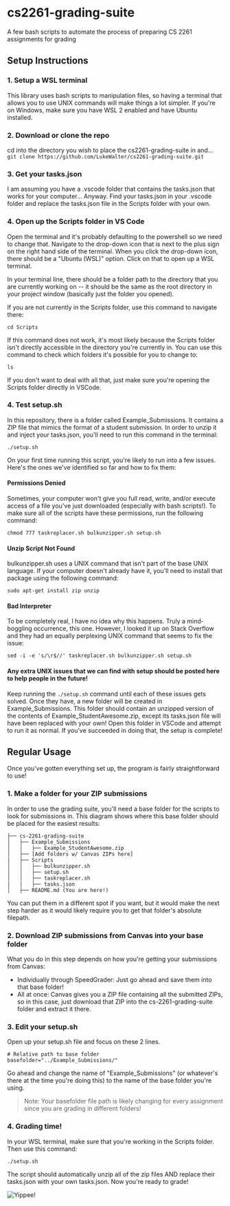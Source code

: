 # cs2261-grading-suite
A few bash scripts to automate the process of preparing CS 2261 assignments for grading

## Setup Instructions

### 1. Setup a WSL terminal
This library uses bash scripts to manipulation files, so having a terminal that allows you to
use UNIX commands will make things a lot simpler. If you're on Windows, make sure you have WSL 2 enabled
and have Ubuntu installed.

### 2. Download or clone the repo
cd into the directory you wish to place the cs2261-grading-suite in and...
`git clone https://github.com/LukeWalter/cs2261-grading-suite.git`

### 3. Get your tasks.json 
I am assuming you have a .vscode folder that contains the tasks.json that works for your computer... Anyway.
Find your tasks.json in your .vscode folder and replace the tasks.json file in the Scripts folder with your own.

### 4. Open up the Scripts folder in VS Code
Open the terminal and it's probably defaulting to the powershell so we need to change that.
Navigate to the drop-down icon that is next to the plus sign on the right hand side of the terminal.
When you click the drop-down icon, there should be a "Ubuntu (WSL)" option. Click on that to open up a WSL terminal.

In your terminal line, there should be a folder path to the directory that you are currently working on -- it should be
the same as the root directory in your project window (basically just the folder you opened). 

If you are not currently in the Scripts folder, use this command to navigate there:
```
cd Scripts
```

If this command does not work, it's most likely because the Scripts folder isn't directly accessible in the directory you're
currently in. You can use this command to check which folders it's possible for you to change to:
```
ls
```

If you don't want to deal with all that, just make sure you're opening the Scripts folder directly in VSCode.

### 4. Test setup.sh

In this repository, there is a folder called Example_Submissions. It contains a ZIP file that mimics the format of a
student submission. In order to unzip it and inject your tasks.json, you'll need to run this command in the terminal:
```
./setup.sh
```

On your first time running this script, you're likely to run into a few issues. Here's the ones we've identified so far
and how to fix them:

#### Permissions Denied

Sometimes, your computer won't give you full read, write, and/or execute access of a file you've just downloaded (especially
with bash scripts!). To make sure all of the scripts have these permissions, run the following command:
```
chmod 777 taskreplacer.sh bulkunzipper.sh setup.sh
```

#### Unzip Script Not Found

bulkunzipper.sh uses a UNIX command that isn't part of the base UNIX language. If your computer doesn't already have it, you'll
need to install that package using the following command:
```
sudo apt-get install zip unzip
```

#### Bad Interpreter

To be completely real, I have no idea why this happens. Truly a mind-boggling occurrence, this one. However, I looked it up on
Stack Overflow and they had an equally perplexing UNIX command that seems to fix the issue:
```
sed -i -e 's/\r$//' taskreplacer.sh bulkunzipper.sh setup.sh
```

#### Any extra UNIX issues that we can find with setup should be posted here to help people in the future!

Keep running the `./setup.sh` command until each of these issues gets solved. Once they have, a new folder will be created in 
Example_Submissions. This folder should contain an unzipped version of the contents of Example_StudentAwesome.zip, except its
tasks.json file will have been replaced with your own! Open this folder in VSCode and attempt to run it as normal. If you've
succeeded in doing that, the setup is complete!

## Regular Usage

Once you've gotten everything set up, the program is fairly straightforward to use! 

### 1. Make a folder for your ZIP submissions

In order to use the grading suite, you'll need a base folder for the scripts to look for submissions in. This diagram shows
where this base folder should be placed for the easiest results:

```
├── cs-2261-grading-suite
│   ├── Example_Submissions
│   │   ├── Example_StudentAwesome.zip
│   ├── [Add folders w/ Canvas ZIPs here]
|   ├── Scripts
│   │   ├── bulkunzipper.sh
│   │   ├── setup.sh
│   │   ├── taskreplacer.sh
|   |   ├── tasks.json
│   ├── README.md (You are here!)
```

You can put them in a different spot if you want, but it would make the next step harder as it would likely require you to
get that folder's absolute filepath.

### 2. Download ZIP submissions from Canvas into your base folder

What you do in this step depends on how you're getting your submissions from Canvas:

- Individually through SpeedGrader: Just go ahead and save them into that base folder!
- All at once: Canvas gives you a ZIP file containing all the submitted ZIPs, so in this case, just download that ZIP
into the cs-2261-grading-suite folder and extract it there.

### 3. Edit your setup.sh

Open up your setup.sh file and focus on these 2 lines.

```
# Relative path to base folder
basefolder="../Example_Submissions/"
```

Go ahead and change the name of "Example_Submissions" (or whatever's there at the time you're doing this) to the name
of the base folder you're using.

> Note: Your basefolder file path is likely changing for every assignment since you are grading in different folders!

### 4. Grading time!

In your WSL terminal, make sure that you're working in the Scripts folder. Then use this command:

```
./setup.sh
```

The script should automatically unzip all of the zip files AND replace their tasks.json with your own tasks.json.
Now you're ready to grade!

![Yippee!](https://media1.tenor.com/m/g16jQZqbvWoAAAAC/yippee-happy.gif)
